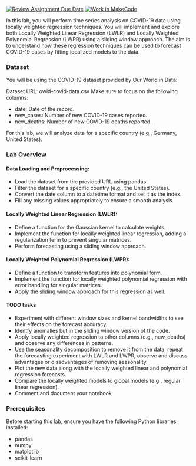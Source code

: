 [![Review Assignment Due Date](https://classroom.github.com/assets/deadline-readme-button-22041afd0340ce965d47ae6ef1cefeee28c7c493a6346c4f15d667ab976d596c.svg)](https://classroom.github.com/a/COoakvX0)
[![Work in MakeCode](https://classroom.github.com/assets/work-in-make-code-8824cc13a1a3f34ffcd245c82f0ae96fdae6b7d554b6539aec3a03a70825519c.svg)](https://classroom.github.com/online_ide?assignment_repo_id=16034184&assignment_repo_type=AssignmentRepo)

In this lab, you will perform time series analysis on COVID-19 data using locally weighted regression techniques. You will implement and explore both Locally Weighted Linear Regression (LWLR) and Locally Weighted Polynomial Regression (LWPR) using a sliding window approach. The aim is to understand how these regression techniques can be used to forecast COVID-19 cases by fitting localized models to the data.


### Dataset
You will be using the COVID-19 dataset provided by Our World in Data:

Dataset URL: owid-covid-data.csv
Make sure to focus on the following columns:

* date: Date of the record.
* new_cases: Number of new COVID-19 cases reported.
* new_deaths: Number of new COVID-19 deaths reported.

For this lab, we will analyze data for a specific country (e.g., Germany, United States).

### Lab Overview

#### Data Loading and Preprocessing:

* Load the dataset from the provided URL using pandas.
* Filter the dataset for a specific country (e.g., the United States).
* Convert the date column to a datetime format and set it as the index.
* Fill any missing values appropriately to ensure a smooth analysis.

#### Locally Weighted Linear Regression (LWLR):

* Define a function for the Gaussian kernel to calculate weights.
* Implement the function for locally weighted linear regression, adding a regularization term to prevent singular matrices.
* Perform forecasting using a sliding window approach.

#### Locally Weighted Polynomial Regression (LWPR):

* Define a function to transform features into polynomial form.
* Implement the function for locally weighted polynomial regression with error handling for singular matrices.
* Apply the sliding window approach for this regression as well.


#### TODO tasks

* Experiment with different window sizes and kernel bandwidths to see their effects on the forecast accuracy.
* Identfy anomalies but in the sliding window version of the code.
* Apply locally weighted regression to other columns (e.g., new_deaths) and observe any differences in patterns.
* Use the seasonality decomposition to remove it from the data, repeat the forecasting experiment with LWLR and LWPR, observe and discuss advantages or disadvantages of removing seasonality.
* Plot the new data along with the locally weighted linear and polynomial regression forecasts.
* Compare the locally weighted models to global models (e.g., regular linear regression).
* Comment and document your notebook


### Prerequisites
Before starting this lab, ensure you have the following Python libraries installed:

* pandas
* numpy
* matplotlib
* scikit-learn